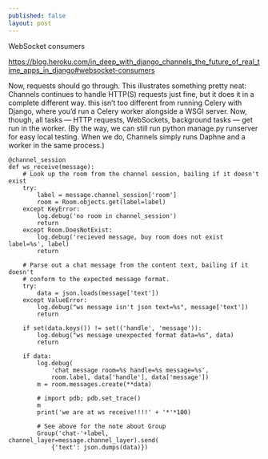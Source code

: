```yaml
---
published: false
layout: post
---
```

WebSocket consumers

https://blog.heroku.com/in_deep_with_django_channels_the_future_of_real_time_apps_in_django#websocket-consumers

Now, requests should go through. This illustrates something pretty neat: Channels continues to handle HTTP(S) requests just fine, but it does it in a complete different way. this isn’t too different from running Celery with Django, where you’d run a Celery worker alongside a WSGI server. Now, though, all tasks — HTTP requests, WebSockets, background tasks — get run in the worker.
(By the way, we can still run python manage.py runserver for easy local testing. When we do, Channels simply runs Daphne and a worker in the same process.)

```
@channel_session
def ws_receive(message):
    # Look up the room from the channel session, bailing if it doesn't exist
    try:
        label = message.channel_session['room']
        room = Room.objects.get(label=label)
    except KeyError:
        log.debug('no room in channel_session')
        return
    except Room.DoesNotExist:
        log.debug('recieved message, buy room does not exist label=%s', label)
        return

    # Parse out a chat message from the content text, bailing if it doesn't
    # conform to the expected message format.
    try:
        data = json.loads(message['text'])
    except ValueError:
        log.debug("ws message isn't json text=%s", message['text'])
        return

    if set(data.keys()) != set(('handle', 'message')):
        log.debug("ws message unexpected format data=%s", data)
        return

    if data:
        log.debug(
            'chat message room=%s handle=%s message=%s',
            room.label, data['handle'], data['message'])
        m = room.messages.create(**data)

        # import pdb; pdb.set_trace()
        m
        print('we are at ws receive!!!!' + '*'*100)

        # See above for the note about Group
        Group('chat-'+label, channel_layer=message.channel_layer).send(
            {'text': json.dumps(data)})

```


